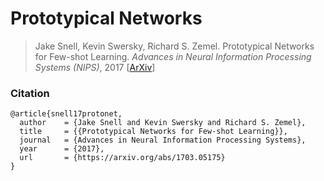 # Prototypical Networks

> Jake Snell, Kevin Swersky, Richard S. Zemel. Prototypical Networks for Few-shot Learning. *Advances in Neural Information Processing Systems (NIPS)*, 2017 [[ArXiv](https://arxiv.org/abs/1703.05175)]

### Citation

```
@article{snell17protonet,
  author    = {Jake Snell and Kevin Swersky and Richard S. Zemel},
  title     = {{Prototypical Networks for Few-shot Learning}},
  journal   = {Advances in Neural Information Processing Systems},
  year      = {2017},
  url       = {https://arxiv.org/abs/1703.05175}
}
```
